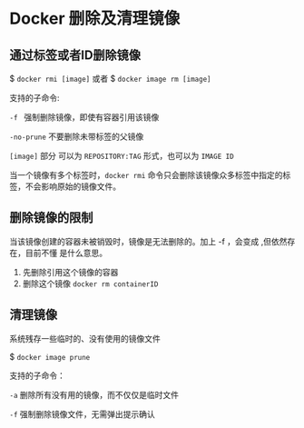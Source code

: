 # Docker 删除及清理镜像

## 通过标签或者ID删除镜像

$ `docker rmi [image]`    或者    $ `docker image rm [image]`

支持的子命令:

`-f ` 强制删除镜像，即使有容器引用该镜像

`-no-prune` 不要删除未带标签的父镜像

`[image]` 部分 可以为 `REPOSITORY:TAG` 形式，也可以为 `IMAGE ID`

当一个镜像有多个标签时，`docker rmi` 命令只会删除该镜像众多标签中指定的标签，不会影响原始的镜像文件。

## 删除镜像的限制

当该镜像创建的容器未被销毁时，镜像是无法删除的。加上 -f ，会变成 <none>,但依然存在，目前不懂 <none>是什么意思。

1. 先删除引用这个镜像的容器
2. 删除这个镜像 `docker rm containerID`

## 清理镜像

系统残存一些临时的、没有使用的镜像文件

$ `docker image prune`

支持的子命令：

`-a` 删除所有没有用的镜像，而不仅仅是临时文件

`-f` 强制删除镜像文件，无需弹出提示确认